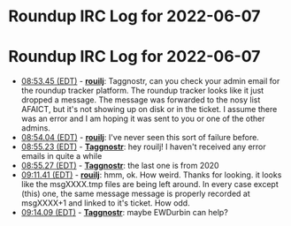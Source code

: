 # Roundup IRC Log for 2022-06-07 #
# Roundup IRC Log for 2022-06-07
* <a href="#08:53.45" id="08:53.45">08:53.45 (EDT)</a> - __[rouilj](https://github.com/rouilj)__: Taggnostr, can you check your admin email for the roundup tracker platform. The roundup tracker looks like it just dropped a message. The message was forwarded to the nosy list AFAICT, but it's not showing up on disk or in the ticket. I assume there was an error and I am hoping it was sent to you or one of the other admins.
* <a href="#08:54.04" id="08:54.04">08:54.04 (EDT)</a> - __[rouilj](https://github.com/rouilj)__: I've never seen this sort of failure before.
* <a href="#08:55.23" id="08:55.23">08:55.23 (EDT)</a> - __[Taggnostr](https://github.com/Taggnostr)__: hey rouilj!  I haven't received any error emails in quite a while
* <a href="#08:55.27" id="08:55.27">08:55.27 (EDT)</a> - __[Taggnostr](https://github.com/Taggnostr)__: the last one is from 2020
* <a href="#09:11.41" id="09:11.41">09:11.41 (EDT)</a> - __[rouilj](https://github.com/rouilj)__: hmm, ok. How weird. Thanks for looking. it looks like the msgXXXX.tmp files are being left around. In every case except (this) one, the same message message is properly recorded at msgXXXX+1 and linked to it's ticket. How odd.
* <a href="#09:14.09" id="09:14.09">09:14.09 (EDT)</a> - __[Taggnostr](https://github.com/Taggnostr)__: maybe EWDurbin can help?
